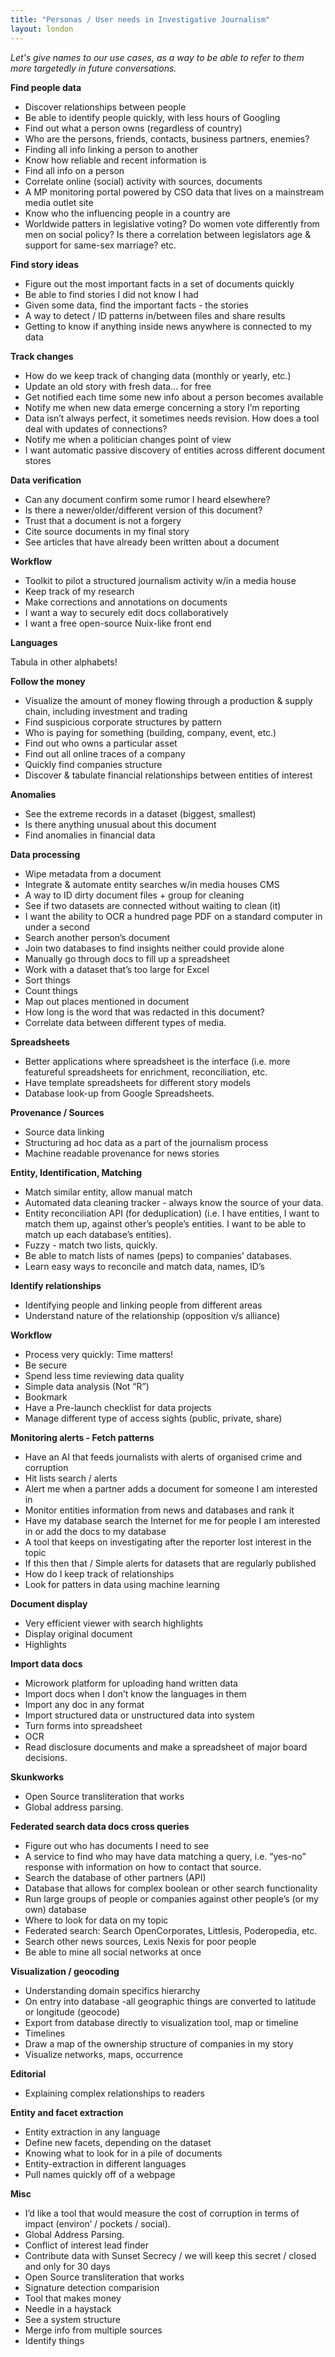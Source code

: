 ```yaml
---
title: "Personas / User needs in Investigative Journalism"
layout: london
---
```


_Let's give names to our use cases, as a way to be able to refer to them more targetedly in future conversations._


**Find people data**

* Discover relationships between people
* Be able to identify people quickly, with less hours of Googling
* Find out what a person owns (regardless of country)
* Who are the persons, friends, contacts, business partners, enemies?
* Finding all info linking a person to another
* Know how reliable and recent information is
* Find all info on a person
* Correlate online (social) activity with sources, documents
* A MP monitoring portal powered by CSO data that lives on a mainstream media outlet site
* Know who the influencing people in a country are
* Worldwide patters in legislative voting? Do women vote differently from men on social policy? Is there a correlation between legislators age & support for same-sex marriage? etc.

**Find story ideas**

* Figure out the most important facts in a set of documents quickly
* Be able to find stories I did not know I had
* Given some data, find the important facts - the stories
* A way to detect / ID patterns in/between files and share results
* Getting to know if anything inside news anywhere is connected to my data

**Track changes**

* How do we keep track of changing data (monthly or yearly, etc.)
* Update an old story with fresh data… for free
* Get notified each time some new info about a person becomes available
* Notify me when new data emerge concerning a story I’m reporting
* Data isn’t always perfect, it sometimes needs revision. How does a tool deal with updates of connections?
* Notify me when a politician changes point of view
* I want automatic passive discovery of entities across different document stores

**Data verification**

* Can any document confirm some rumor I heard elsewhere?
* Is there a newer/older/different version of this document?
* Trust that a document is not a forgery
* Cite source documents in my final story
* See articles that have already been written about a document

**Workflow**

* Toolkit to pilot a structured journalism activity w/in a media house
* Keep track of my research
* Make corrections and annotations on documents
* I want a way to securely edit docs collaboratively
* I want a free open-source Nuix-like front end

**Languages**

Tabula in other alphabets!

**Follow the money**

* Visualize the amount of money flowing through a production & supply chain, including investment and trading
* Find suspicious corporate structures by pattern
* Who is paying for something (building, company, event, etc.)
* Find out who owns a particular asset
* Find out all online traces of a company
* Quickly find companies structure
* Discover & tabulate financial relationships between entities of interest

**Anomalies**

* See the extreme records in a dataset (biggest, smallest)
* Is there anything unusual about this document
* Find anomalies in financial data

**Data processing**

* Wipe metadata from a document 
* Integrate & automate entity searches w/in media houses CMS
* A way to ID dirty document files + group for cleaning
* See if two datasets are connected without waiting to clean (it)
* I want the ability to OCR a hundred page PDF on a standard computer in under a second
* Search another person’s document
* Join two databases to find insights neither could provide alone
* Manually go through docs to fill up a spreadsheet
* Work with a dataset that’s too large for Excel
* Sort things
* Count things
* Map out places mentioned in document
* How long is the word that was redacted in this document? 
* Correlate data between different types of media.

**Spreadsheets**

* Better applications where spreadsheet is the interface (i.e. more featureful spreadsheets for enrichment, reconciliation, etc.
* Have template spreadsheets for different story models
* Database look-up from Google Spreadsheets.

**Provenance / Sources**

* Source data linking
* Structuring ad hoc data as a part of the journalism process
* Machine readable provenance for news stories

**Entity, Identification, Matching**

* Match similar entity, allow manual match
* Automated data cleaning tracker - always know the source of your data.
* Entity reconciliation API (for deduplication) (i.e. I have entities, I want to match them up, against other’s people’s entities. I want to be able to match up each database’s entities).
* Fuzzy - match two lists, quickly.
* Be able to match lists of names (peps) to companies’ databases.
* Learn easy ways to reconcile and match data, names, ID’s

**Identify relationships**

* Identifying people and linking people from different areas
* Understand nature of the relationship (opposition v/s alliance)

**Workflow**

* Process very quickly: Time matters!
* Be secure
* Spend less time reviewing data quality
* Simple data analysis (Not “R”)
* Bookmark
* Have a Pre-launch checklist for data projects
* Manage different type of access sights (public, private, share)

**Monitoring alerts - Fetch patterns**

* Have an AI that feeds journalists with alerts of organised crime and corruption
* Hit lists search / alerts
* Alert me when a partner adds a document for someone I am interested in
* Monitor entities information from news and databases and rank it
* Have my database search the Internet for me for people I am interested in or add the docs to my database
* A tool that keeps on investigating after the reporter lost interest in the topic
* If this then that / Simple alerts for datasets that are regularly published
* How do I keep track of relationships
* Look for patters in data using machine learning

**Document display**

* Very efficient viewer with search highlights
* Display original document
* Highlights

**Import data docs**

* Microwork platform for uploading hand written data
* Import docs when I don’t know the languages in them
* Import any doc in any format
* Import structured data or unstructured data into system
* Turn forms into spreadsheet
* OCR
* Read disclosure documents and make a spreadsheet of major board decisions. 

**Skunkworks**

* Open Source transliteration that works
* Global address parsing.

**Federated search data docs cross queries**

* Figure out who has documents I need to see
* A service to find who may have data matching a query, i.e. “yes-no” response with information on how to contact that source.
* Search the database of other partners (API)
* Database that allows for complex boolean or other search functionality
* Run large groups of people or companies against other people’s (or my own) database
* Where to look for data on my topic
* Federated search: Search OpenCorporates, Littlesis, Poderopedia, etc.
* Search other news sources, Lexis Nexis for poor people
* Be able to mine all social networks at once

**Visualization / geocoding**

* Understanding domain specifics hierarchy
* On entry into database -all geographic things are converted to latitude or longitude (geocode) 
* Export from database directly to visualization tool, map or timeline
* Timelines
* Draw a map of the ownership structure of companies in my story
* Visualize networks, maps, occurrence 

**Editorial**

* Explaining complex relationships to readers

**Entity and facet extraction**

* Entity extraction in any language
* Define new facets, depending on the dataset
* Knowing what to look for in a pile of documents
* Entity-extraction in different languages
* Pull names quickly off of a webpage 

**Misc**

* I’d like a tool that would measure the cost of corruption in terms of impact (environ’ / pockets / social).
* Global Address Parsing.
* Conflict of interest lead finder
* Contribute data with Sunset Secrecy / we will keep this secret / closed and only for 30 days
* Open Source transliteration that works
* Signature detection comparision
* Tool that makes money
* Needle in a haystack
* See a system structure
* Merge info from multiple sources
* Identify things
